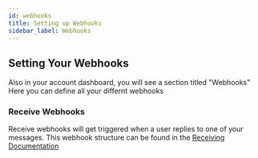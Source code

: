 ```yaml
---
id: webhooks
title: Setting up Webhooks
sidebar_label: Webhooks
---
```


## Setting Your Webhooks
Also in your account dashboard, you will see a section titled "Webhooks" Here you can define all your differnt webhooks

### Receive Webhooks
Receive webhooks will get triggered when a user replies to one of your messages. This webhook structure can be found in the [Receiving Documentation](doc3.md)